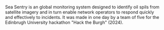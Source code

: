 Sea Sentry is an global monitoring system designed to identify oil spils from satellite imagery and in turn enable network operators to respond quickly and effectively to incidents. It was made in one day by a team of five for the Edinbrugh University hackathon "Hack the Burgh" (2024). 

